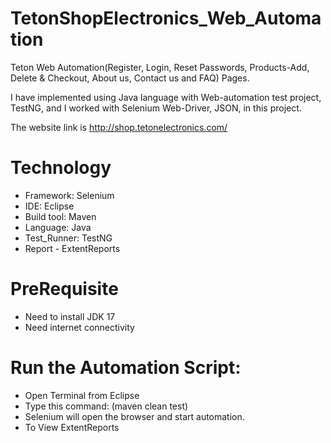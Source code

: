 
<h1 align="left">TetonShopElectronics_Web_Automation</h1>
  
Teton Web Automation(Register, Login, Reset Passwords, Products-Add, Delete & Checkout, About us, Contact us and FAQ) Pages.

I have implemented using Java language with Web-automation test project, TestNG, and I worked with Selenium Web-Driver, JSON, in this project.

The website link is http://shop.tetonelectronics.com/

<h1 align="left">Technology</h1>
  
- Framework: Selenium
- IDE: Eclipse
- Build tool: Maven
- Language: Java
- Test_Runner: TestNG
- Report - ExtentReports
  
<h1 align="left">PreRequisite</h1>
  
- Need to install JDK 17
- Need internet connectivity
  
<h1 align="left">Run the Automation Script:</h1>
  
- Open Terminal from Eclipse
- Type this command: (maven clean test)
- Selenium will open the browser and start automation.
- To View ExtentReports
